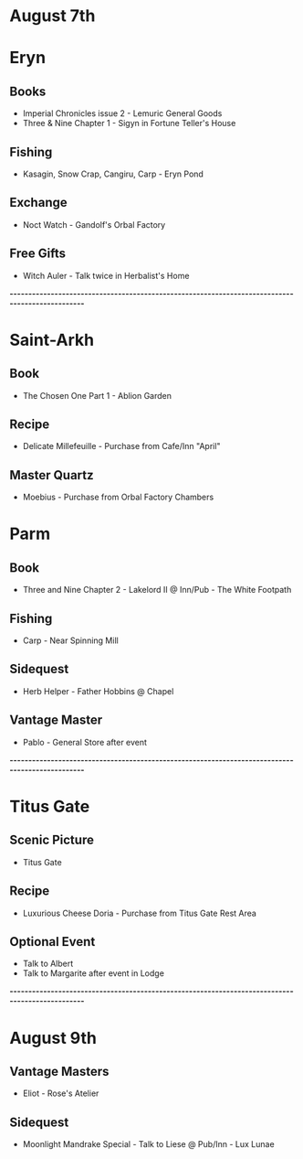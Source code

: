 # August 7th
# Eryn
## Books
- Imperial Chronicles issue 2 - Lemuric General Goods
- Three & Nine Chapter 1 - Sigyn in Fortune Teller's House
## Fishing
- Kasagin, Snow Crap, Cangiru, Carp - Eryn Pond
## Exchange
- Noct Watch - Gandolf's Orbal Factory
## Free Gifts
- Witch Auler - Talk twice in Herbalist's Home

**------------------------------------------------------------------------------------------------**

# Saint-Arkh
## Book
- The Chosen One Part 1 - Ablion Garden
## Recipe
- Delicate Millefeuille - Purchase from Cafe/Inn "April"
## Master Quartz
- Moebius - Purchase from Orbal Factory Chambers
# Parm
## Book
- Three and Nine Chapter 2 - Lakelord II @ Inn/Pub - The White Footpath
## Fishing
- Carp - Near Spinning Mill
## Sidequest
- Herb Helper - Father Hobbins @ Chapel
## Vantage Master
- Pablo - General Store after event

**------------------------------------------------------------------------------------------------**

# Titus Gate
## Scenic Picture
- Titus Gate
## Recipe
- Luxurious Cheese Doria - Purchase from Titus Gate Rest Area
## Optional Event
- Talk to Albert
- Talk to Margarite after event in Lodge

**------------------------------------------------------------------------------------------------**

# August 9th
## Vantage Masters
- Eliot - Rose's Atelier
## Sidequest
- Moonlight Mandrake Special - Talk to Liese @ Pub/Inn - Lux Lunae
